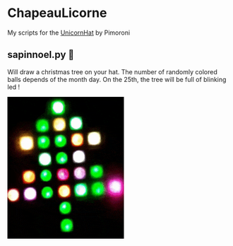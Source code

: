 # ChapeauLicorne
My scripts for the [UnicornHat](https://github.com/pimoroni/unicorn-hat) by Pimoroni

## sapinnoel.py :christmas_tree:

Will draw a christmas tree on your hat. The number of randomly colored balls depends of the month day. On the 25th, the tree will be full of blinking led !

![sapinnoel demo](demo/sapinnoel.gif)
